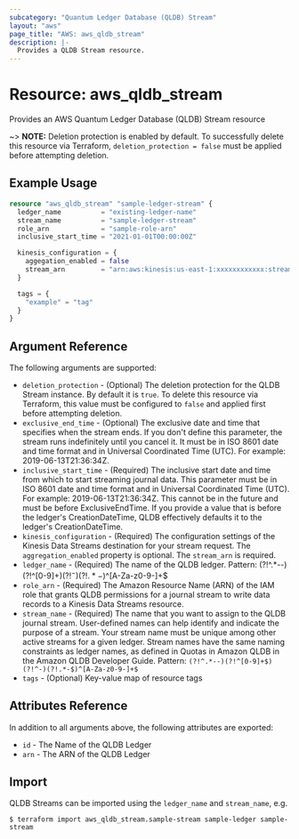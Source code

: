 ```yaml
---
subcategory: "Quantum Ledger Database (QLDB) Stream"
layout: "aws"
page_title: "AWS: aws_qldb_stream"
description: |-
  Provides a QLDB Stream resource.
---
```


# Resource: aws_qldb_stream

Provides an AWS Quantum Ledger Database (QLDB) Stream resource

~> **NOTE:** Deletion protection is enabled by default. To successfully delete this resource via Terraform, `deletion_protection = false` must be applied before attempting deletion.

## Example Usage

```terraform
resource "aws_qldb_stream" "sample-ledger-stream" {
  ledger_name          = "existing-ledger-name"
  stream_name          = "sample-ledger-stream"
  role_arn             = "sample-role-arn"
  inclusive_start_time = "2021-01-01T00:00:00Z"

  kinesis_configuration = {
    aggegation_enabled = false
    stream_arn         = "arn:aws:kinesis:us-east-1:xxxxxxxxxxxx:stream/example-kinesis-stream"
  }

  tags = {
    "example" = "tag"
  }
}
```

## Argument Reference

The following arguments are supported:
* `deletion_protection` - (Optional) The deletion protection for the QLDB Stream instance. By default it is `true`. To delete this resource via Terraform, this value must be configured to `false` and applied first before attempting deletion.
* `exclusive_end_time` - (Optional) The exclusive date and time that specifies when the stream ends. If you don't define this parameter, the stream runs indefinitely until you cancel it.  It must be in ISO 8601 date and time format and in Universal Coordinated Time (UTC). For example: 2019-06-13T21:36:34Z.
* `inclusive_start_time` - (Required) The inclusive start date and time from which to start streaming journal data. This parameter must be in ISO 8601 date and time format and in Universal Coordinated Time (UTC). For example: 2019-06-13T21:36:34Z.  This cannot be in the future and must be before ExclusiveEndTime.  If you provide a value that is before the ledger's CreationDateTime, QLDB effectively defaults it to the ledger's CreationDateTime.
* `kinesis_configuration` - (Required) The configuration settings of the Kinesis Data Streams destination for your stream request.  The `aggregation_enabled` property is optional.  The `stream_arn` is required.
* `ledger_name` - (Required) The name of the QLDB ledger.  Pattern: (?!^.*--)(?!^[0-9]+$)(?!^-)(?!.*-$)^[A-Za-z0-9-]+$
* `role_arn` - (Required) The Amazon Resource Name (ARN) of the IAM role that grants QLDB permissions for a journal stream to write data records to a Kinesis Data Streams resource.
* `stream_name` - (Required) The name that you want to assign to the QLDB journal stream. User-defined names can help identify and indicate the purpose of a stream.  Your stream name must be unique among other active streams for a given ledger. Stream names have the same naming constraints as ledger names, as defined in Quotas in Amazon QLDB in the Amazon QLDB Developer Guide.  Pattern: `(?!^.*--)(?!^[0-9]+$)(?!^-)(?!.*-$)^[A-Za-z0-9-]+$`
* `tags` - (Optional) Key-value map of resource tags

## Attributes Reference

In addition to all arguments above, the following attributes are exported:

* `id` - The Name of the QLDB Ledger
* `arn` - The ARN of the QLDB Ledger

## Import

QLDB Streams can be imported using the `ledger_name` and `stream_name`, e.g.

```
$ terraform import aws_qldb_stream.sample-stream sample-ledger sample-stream
```

